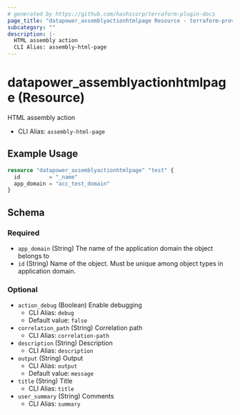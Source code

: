 ```yaml
---
# generated by https://github.com/hashicorp/terraform-plugin-docs
page_title: "datapower_assemblyactionhtmlpage Resource - terraform-provider-datapower"
subcategory: ""
description: |-
  HTML assembly action
  CLI Alias: assembly-html-page
---
```


# datapower_assemblyactionhtmlpage (Resource)

HTML assembly action
  - CLI Alias: `assembly-html-page`

## Example Usage

```terraform
resource "datapower_assemblyactionhtmlpage" "test" {
  id         = "_name"
  app_domain = "acc_test_domain"
}
```

<!-- schema generated by tfplugindocs -->
## Schema

### Required

- `app_domain` (String) The name of the application domain the object belongs to
- `id` (String) Name of the object. Must be unique among object types in application domain.

### Optional

- `action_debug` (Boolean) Enable debugging
  - CLI Alias: `debug`
  - Default value: `false`
- `correlation_path` (String) Correlation path
  - CLI Alias: `correlation-path`
- `description` (String) Description
  - CLI Alias: `description`
- `output` (String) Output
  - CLI Alias: `output`
  - Default value: `message`
- `title` (String) Title
  - CLI Alias: `title`
- `user_summary` (String) Comments
  - CLI Alias: `summary`
